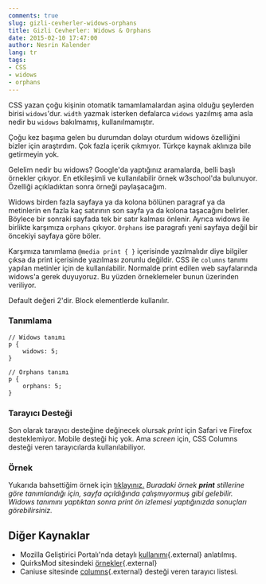 ```yaml
---
comments: true
slug: gizli-cevherler-widows-orphans
title: Gizli Cevherler: Widows & Orphans
date: 2015-02-10 17:47:00
author: Nesrin Kalender
lang: tr
tags:
- CSS
- widows
- orphans
---
```

CSS yazan çoğu kişinin otomatik tamamlamalardan aşina olduğu şeylerden birisi `widows`'dur. `width` yazmak isterken defalarca `widows` yazılmış ama asla nedir bu `widows` bakılmamış, kullanılmamıştır. 

Çoğu kez başıma gelen bu durumdan dolayı oturdum widows özelliğini bizler için araştırdım. Çok fazla içerik çıkmıyor. Türkçe kaynak aklınıza bile getirmeyin yok. 

Gelelim nedir bu widows? Google'da yaptığınız aramalarda, belli başlı örnekler çıkıyor. En etkileşimli ve kullanılabilir örnek w3school'da bulunuyor. Özelliği açıkladıktan sonra örneği paylaşacağım.

Widows birden fazla sayfaya ya da kolona bölünen paragraf ya da metinlerin en fazla kaç satırının son sayfa ya da kolona taşacağını belirler. Böylece bir sonraki sayfada tek bir satır kalması önlenir. Ayrıca widows ile birlikte karşımıza `orphans` çıkıyor. `Orphans` ise paragrafı yeni sayfaya değil bir öncekiyi sayfaya göre böler.

Karşımıza tanımlama `@media print { }` içerisinde yazılmalıdır diye bilgiler çıksa da print içerisinde yazılması zorunlu değildir. CSS ile `columns` tanımı yapılan metinler için de kullanılabilir. Normalde print edilen web sayfalarında widows'a gerek duyuyoruz. Bu yüzden örneklemeler bunun üzerinden veriliyor. 

Default değeri 2'dir. Block elementlerde kullanılır.

### Tanımlama

``` {.language-css}
// Widows tanımı
p {
	widows: 5; 
}

// Orphans tanımı
p {
	orphans: 5;
}
```

### Tarayıcı Desteği
Son olarak tarayıcı desteğine değinecek olursak _print_ için Safari ve Firefox desteklemiyor. Mobile desteği hiç yok. Ama _screen_ için, CSS Columns desteği veren tarayıcılarda kullanılabiliyor.

### Örnek
Yukarıda bahsettiğim örnek için <a href="http://www.w3schools.com/jsref/tryjsref_style_widows.htm" target="_blank" rel="nofollow">tıklayınız.</a>
_Buradaki örnek __print__ stillerine göre tanımlandığı için, sayfa açıldığında çalışmıyormuş gibi gelebilir. Widows tanımını yaptıktan sonra print ön izlemesi yaptığınızda sonuçları görebilirsiniz._

## Diğer Kaynaklar
- Mozilla Geliştirici Portalı'nda detaylı [kullanımı](https://developer.mozilla.org/tr/docs/Web/CSS/widows){.external} anlatılmış.
- QuirksMod sitesindeki [örnekler](http://www.quirksmode.org/css/css2/widows.html){.external}
- Caniuse sitesinde [columns](http://caniuse.com/#search=columns){.external} desteği veren tarayıcı listesi.